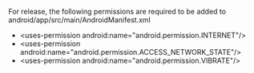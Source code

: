 For release, the following permissions are required to be added to android/app/src/main/AndroidManifest.xml

 - \<uses-permission android:name="android.permission.INTERNET"/>
 - \<uses-permission android:name="android.permission.ACCESS_NETWORK_STATE"/>
 - \<uses-permission android:name="android.permission.VIBRATE"/>
